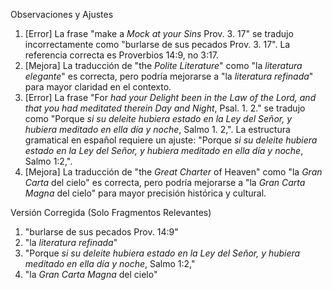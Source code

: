 Observaciones y Ajustes

1. [Error] La frase "make a _Mock at your Sins_ Prov. 3. 17" se tradujo incorrectamente como "burlarse de sus pecados Prov. 3. 17". La referencia correcta es Proverbios 14:9, no 3:17.
2. [Mejora] La traducción de "the _Polite Literature_" como "la *literatura elegante*" es correcta, pero podría mejorarse a "la *literatura refinada*" para mayor claridad en el contexto.
3. [Error] La frase "For _had your Delight been in the Law of the Lord, and that you had meditated therein Day and Night_, Psal. 1. 2." se tradujo como "Porque *si su deleite hubiera estado en la Ley del Señor, y hubiera meditado en ella día y noche*, Salmo 1. 2,". La estructura gramatical en español requiere un ajuste: "Porque *si su deleite hubiera estado en la Ley del Señor, y hubiera meditado en ella día y noche*, Salmo 1:2,".
4. [Mejora] La traducción de "the _Great Charter_ of Heaven" como "la *Gran Carta* del cielo" es correcta, pero podría mejorarse a "la *Gran Carta Magna* del cielo" para mayor precisión histórica y cultural.

Versión Corregida (Solo Fragmentos Relevantes)

1. "burlarse de sus pecados Prov. 14:9"
2. "la *literatura refinada*"
3. "Porque *si su deleite hubiera estado en la Ley del Señor, y hubiera meditado en ella día y noche*, Salmo 1:2,"
4. "la *Gran Carta Magna* del cielo"